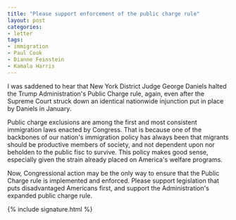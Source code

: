 ```yaml
---
title: "Please support enforcement of the public charge rule"
layout: post
categories:
- letter
tags:
- immigration
- Paul Cook
- Dianne Feinstein
- Kamala Harris
---
```


I was saddened to hear that New York District Judge George Daniels halted the Trump Administration's Public Charge rule, again, even after the Supreme Court struck down an identical nationwide injunction put in place by Daniels in January.

Public charge exclusions are among the first and most consistent immigration laws enacted by Congress. That is because one of the backbones of our nation's immigration policy has always been that migrants should be productive members of society, and not dependent upon nor beholden to the public fisc to survive. This policy makes good sense, especially given the strain already placed on America's welfare programs.

Now, Congressional action may be the only way to ensure that the Public Charge rule is implemented and enforced. Please support legislation that puts disadvantaged Americans first, and support the Administration's expanded public charge rule.

{% include signature.html %}
